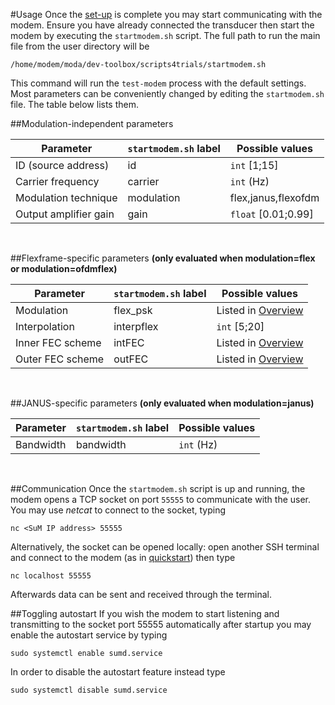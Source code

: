 #Usage
Once the [set-up](quickstart.md) is complete you may start communicating with the modem. Ensure you have already connected the transducer then start the modem by executing the `startmodem.sh` script.
The full path to run the main file from the user directory will be

	/home/modem/moda/dev-toolbox/scripts4trials/startmodem.sh
	
This command will run the `test-modem` process with the default settings.
Most parameters can be conveniently changed by editing the `startmodem.sh` file. The table below lists them.

##Modulation-independent parameters

|Parameter						|`startmodem.sh` label	|Possible values					|
|-------------------------------|-----------------------|-----------------------------------|
|ID (source address)			|id						|`int` [1;15]						|
|Carrier frequency				|carrier				|`int` (Hz)							|
|Modulation technique			|modulation				|flex,janus,flexofdm				|
|Output amplifier gain			|gain					|`float` [0.01;0.99]				|

<br>

##Flexframe-specific parameters
**(only evaluated when modulation=flex or modulation=ofdmflex)**

|Parameter						|`startmodem.sh` label	|Possible values					|
|-------------------------------|-----------------------|-----------------------------------|
|Modulation						|flex_psk				|Listed in [Overview](overview.md)	|
|Interpolation					|interpflex				|`int` [5;20]						|
|Inner FEC scheme				|intFEC					|Listed in [Overview](overview.md)	|
|Outer FEC scheme				|outFEC					|Listed in [Overview](overview.md)	|

<br>

##JANUS-specific parameters
**(only evaluated when modulation=janus)**

|Parameter						|`startmodem.sh` label	|Possible values					|
|-------------------------------|-----------------------|-----------------------------------|
|Bandwidth						|bandwidth				|`int` (Hz)							|

<br>

##Communication
Once the `startmodem.sh` script is up and running, the modem opens a TCP socket on port `55555` to communicate with the user.
You may use *netcat* to connect to the socket, typing

	nc <SuM IP address> 55555
	
Alternatively, the socket can be opened locally: open another SSH terminal and connect to the modem (as in [quickstart](quickstart.md)) then type

	nc localhost 55555
	
Afterwards data can be sent and received through the terminal.

##Toggling autostart
If you wish the modem to start listening and transmitting to the socket port 55555 automatically after startup you may enable the autostart service by typing

	sudo systemctl enable sumd.service
	
In order to disable the autostart feature instead type

	sudo systemctl disable sumd.service


	

